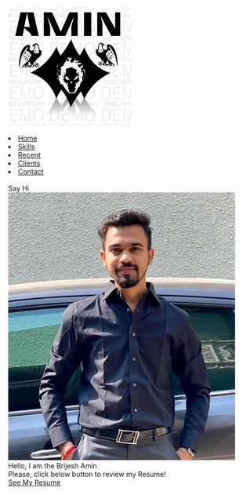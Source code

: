 
<a href="#"><img src="AMIN2.png" alt="AMIN"></a><br>
<li><a href="https://mini-project-portfolio.brijeshamin1.repl.co/"> Home</a></li>
<li><a href="https://mini-project-portfolio.brijeshamin1.repl.co/"> Skills</a></li>
<li><a href="https://mini-project-portfolio.brijeshamin1.repl.co/"> Recent</a></li>
<li><a href="https://mini-project-portfolio.brijeshamin1.repl.co/"> Clients</a></li>
<li><a href="https://mini-project-portfolio.brijeshamin1.repl.co/"> Contact</a></li><br>
<a hres="https://mini-project-portfolio.brijeshamin1.repl.co/">Say Hi</a><br>
<img src="WhatsApp Image 2021-02-04 at 11.38.58 AM.jpeg" alt="BK"><br>
Hello, I am the Brijesh Amin<br>
Please, click below button to review my Resume!<br>
<a href="https://mini-project-portfolio.brijeshamin1.repl.co/" class="res-btn">See My Resume</a>
